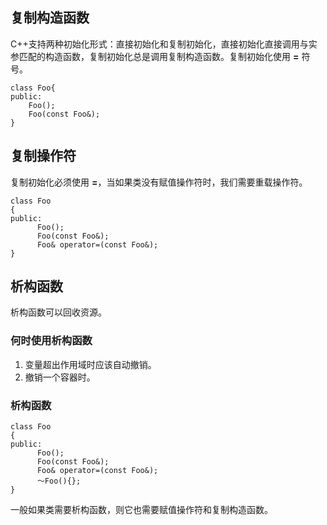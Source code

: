 ## 复制构造函数

C++支持两种初始化形式：直接初始化和复制初始化，直接初始化直接调用与实参匹配的构造函数，复制初始化总是调用复制构造函数。复制初始化使用 **=** 符号。

```
class Foo{
public:
    Foo();
    Foo(const Foo&);
}
```

## 复制操作符

复制初始化必须使用 **=**，当如果类没有赋值操作符时，我们需要重载操作符。

```
class Foo
{
public:
      Foo();
      Foo(const Foo&);
      Foo& operator=(const Foo&);
}
```

## 析构函数

析构函数可以回收资源。

### 何时使用析构函数

1. 变量超出作用域时应该自动撤销。
2. 撤销一个容器时。

### 析构函数

```
class Foo
{
public:
      Foo();
      Foo(const Foo&);
      Foo& operator=(const Foo&);
      ～Foo(){};
}
```

一般如果类需要析构函数，则它也需要赋值操作符和复制构造函数。
